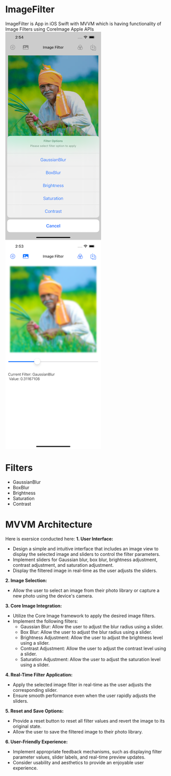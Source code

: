 # ImageFilter

ImageFilter is App in iOS Swift with MVVM which is having functionality of Image Filters using CoreImage Apple APIs
<img src="https://github.com/hardikdarji/ImageFilter/blob/main/demo1_small.png" alt="Demo: Apply filter from options">
<img src="https://github.com/hardikdarji/ImageFilter/blob/main/demo2_small.png" alt="Demo: GaussianBlur filter Applied">

# Filters
- GaussianBlur
- BoxBlur
- Brightness
- Saturation
- Contrast

# MVVM Architecture

Here is exersice conducted here:
**1. User Interface:**
   - Design a simple and intuitive interface that includes an image view to display the selected image and sliders to control the filter parameters.
   - Implement sliders for Gaussian blur, box blur, brightness adjustment, contrast adjustment, and saturation adjustment.
   - Display the filtered image in real-time as the user adjusts the sliders.

**2. Image Selection:**
   - Allow the user to select an image from their photo library or capture a new photo using the device's camera.

**3. Core Image Integration:**
   - Utilize the Core Image framework to apply the desired image filters.
   - Implement the following filters:
     - Gaussian Blur: Allow the user to adjust the blur radius using a slider.
     - Box Blur: Allow the user to adjust the blur radius using a slider.
     - Brightness Adjustment: Allow the user to adjust the brightness level using a slider.
     - Contrast Adjustment: Allow the user to adjust the contrast level using a slider.
     - Saturation Adjustment: Allow the user to adjust the saturation level using a slider.

**4. Real-Time Filter Application:**
   - Apply the selected image filter in real-time as the user adjusts the corresponding slider.
   - Ensure smooth performance even when the user rapidly adjusts the sliders.

**5. Reset and Save Options:**
   - Provide a reset button to reset all filter values and revert the image to its original state.
   - Allow the user to save the filtered image to their photo library.

**6. User-Friendly Experience:**
   - Implement appropriate feedback mechanisms, such as displaying filter parameter values, slider labels, and real-time preview updates.
   - Consider usability and aesthetics to provide an enjoyable user experience.



